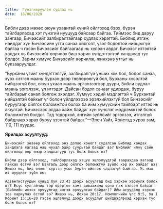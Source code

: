 ```yaml
---
title:  Гүнзгийрүүлэн судлах нь
date:  18/06/2020
---
```


Библи дээр мөхөс оюун ухаантай хүний ойлгоход бэрх, бүрэн тайлбарлахад хэт гүнзгий нууцууд байсаар байгаа. Тиймээс бид даруу зангаар, Бичээсийг залбиралтайгаар судлах хэрэгтэй. Библид итгэж найддаг хүн Бичээсийн утга санаа ойлголт, үзэл бодолтой нийцэхгүй байгаа ч гэсэн Бичээсийг байгаагаар нь хүлээн авдаг. Бичээст итгэлтэй хандах нь бичээсийг өөрчлөх биш харин хүндэтгэлтэй хандахад тус болдог. Зарим хүмүүс Бичээсийг өөрчилж, жинхэнэ утгыг нь булзааруулдаг.

“Бурханы үгийг хүндэтгэлгүй, залбиралгүй унших юм бол, бодол санаа, зүрх сэтгэл маань Бурхан дээр төвлөрөөгүй бол, Бурханы хүсэлтэй нийцээгүй бол, оюун ухаан маань эргэлзээгээр дүүрч, Библи судлал маань эргэлзэж, үл итгэдэг. Дайсан бодол санааг удирдаж, буруу тайлбарыг санал болгож эхэлдэг. Хүмүүс хэдий мэдлэгтэй ч Бурхантай нийцэлтэй байхыг үг болон үйлдлээрээ эрэлхийлэхгүй бол Бичээсийг буруугаар ойлгох боломжтой болох ба ийм хүмүүсийн тайлбарт итгэх нь аюултай. Бичээсээс алдаа хайж байдаг хүн сүнслэг мэдрэмжтэй болох боломжгүй болдог. Тэд тодорхой, энгийн зүйлсийг эргэлзээ, итгэлгүй байдлаар харах буруу үзэлтэй байдаг.”—Элен Уайт, Христэд хүрэх зам, 110, 111 хуудас.

**Ярилцах асуултууд:**

`Бичээсийг зөвөөр ойлгоход энэ долоо хоногт судалсан Библид хандах хандлага яагаад маш чухал байр суурьтай байдаг вэ? Библийг илүү сайн ойлгоход өөр ямар хандлагууд тус болж болох вэ?`

`Библи дээр ойлгоход, тайлбарлахад хэцүү эшлэлүүдтэй таарахдаа яагаад гайхах ёсгүй вэ? Байгаль дээр ойлгох боломжгүй зүйлс хэр их байдаг вэ? Жишээ нь, бид өнөөг хүртэл усыг бүрэн ойлгож чадаагүй байгаа. Ус маш их нууцлаг зүйл юм.`

`Адвентистуудын хувьд Лук 23:43 дээрх асуултад бид хэрхэн хариулж болох вэ? Есүс хулгайчид тэр өдөртөө хамт диваажинд орно гэж хэлсэн байдаг (Библийн ихэнх орчуулгад ингэж орчуулсан байдаг)? Ийм асуудалд хэрхэн зөв хариулах ёстой вэ? Жишээ нь, Иохан 20:17, Номлогчийн үгс 9:5, ба 1 Коринт 15:16–20 гэсэн эшлэлүүд дээрх асуудлыг шийдвэрлэхэд хэрхэн тус болж болох вэ?`